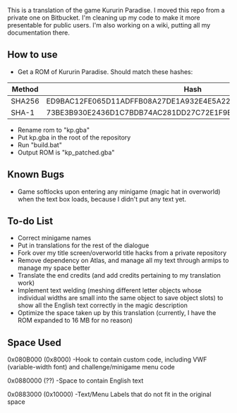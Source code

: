 This is a translation of the game Kururin Paradise. I moved this repo from a private one on Bitbucket. I'm cleaning up my code to make it more presentable for public users. I'm also working on a wiki, putting all my documentation there.

## How to use

* Get a ROM of Kururin Paradise. Should match these hashes:

Method | Hash
------- | ------------------------------------------------------------
SHA256 | ED9BAC12FE065D11ADFFB08A27DE1A932E4E5A22CBF6B4B24FE28EF49F5385D2 
SHA-1 | 73BE3B930E2436D1C7BDB74AC281DD27C72E1F9E

* Rename rom to "kp.gba"
* Put kp.gba in the root of the repository
* Run "build.bat"
* Output ROM is "kp_patched.gba"


## Known Bugs

* Game softlocks upon entering any minigame (magic hat in overworld) when the text box loads, because I didn't put any text yet.

## To-do List

* Correct minigame names
* Put in translations for the rest of the dialogue
* Fork over my title screen/overworld title hacks from a private repository
* Remove dependency on Atlas, and manage all my text through armips to manage my space better
* Translate the end credits (and add credits pertaining to my translation work)
* Implement text welding (meshing different letter objects whose individual widths are small into the same object to save object slots) to show all the English text correctly in the magic description
* Optimize the space taken up by this translation (currently, I have the ROM expanded to 16 MB for no reason)

## Space Used

0x080B000 (0x8000)
	-Hook to contain custom code, including VWF (variable-width font) and challenge/minigame menu code
	
0x0880000 (??)
	-Space to contain English text

0x0883000 (0x10000)
	-Text/Menu Labels that do not fit in the original space

